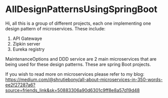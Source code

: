 # AllDesignPatternsUsingSpringBoot

Hi, all this is a group of different projects, each one implementing one design pattern of microservices.
These include: 
1) API Gatewaye
2) Zipkin server
3) Eureka registry

MaintenanceOptions and DDD service are 2 main microservices that are being used for these design patterns.
These are spring Boot projects.

If you wish to read more on microservices please refer to my blog: 
https://medium.com/@shrutiebony/all-about-microservices-in-350-words-ee2f27287a6?source=friends_link&sk=50883306a90d6301c9ff8e8a57d19d48
